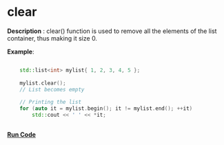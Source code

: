 # clear

**Description** : clear() function is used to remove all the elements of the list container, thus making it size 0.

**Example**:
```cpp

    std::list<int> mylist{ 1, 2, 3, 4, 5 }; 
  
    mylist.clear(); 
    // List becomes empty 
  
    // Printing the list 
    for (auto it = mylist.begin(); it != mylist.end(); ++it) 
        std::cout << ' ' << *it; 
 
```
**[Run Code](https://rextester.com/IKAFZ38505)**
